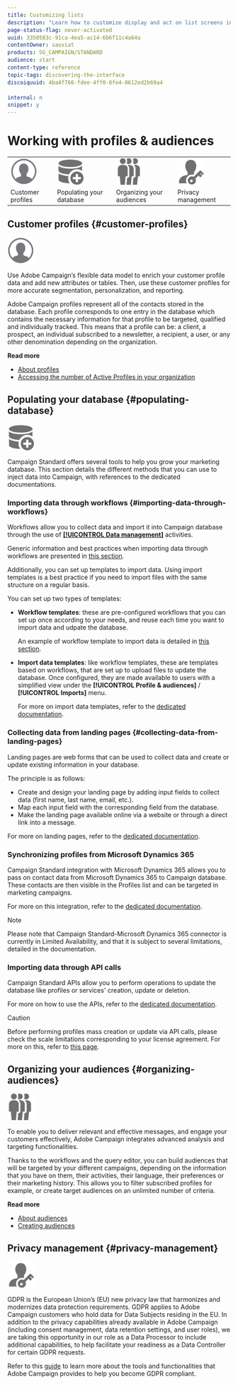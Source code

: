 ```yaml
---
title: Customizing lists
description: "Learn how to customize display and act on list screens in Adobe Campaign Standard:sorting, filtering, deleting or duplicating elements. Lists screens display elements of one or several given resources."
page-status-flag: never-activated
uuid: 3350583c-91ca-4ea5-ac14-6b6f11c4a64a
contentOwner: sauviat
products: SG_CAMPAIGN/STANDARD
audience: start
content-type: reference
topic-tags: discovering-the-interface
discoiquuid: 4ba4f766-fdee-4ff0-8fe4-0612ed2b69a4

internal: n
snippet: y
---
```


# Working with profiles & audiences

<table>
<tr>
    <td valign="top">
        <a href="../../start/using/work-with-audiences.md#customer-profiles"><img width="60px" alt="conditions" src="assets/icon_profile.svg"/></a>
    </td>
    <td valign="top">
        <a href="../../start/using/work-with-audiences.md#populating-database"><img width="60px" alt="conditions" src="assets/icon_populate.svg"/></a>
    </td>
    <td valign="top">
        <a href="../../start/using/work-with-audiences.md#organizing-audiences"><img width="60px" alt="conditions" src="assets/icon_audience.svg"/></a>
    </td>
    <td valign="top">
        <a href="../../start/using/work-with-audiences.md#privacy-management"><img width="60px" alt="conditions" src="assets/icon_privacy.svg"/></a>
    </td>
</tr>
<tr>
<td>Customer profiles</td>
<td>Populating your database</td>
<td>Organizing your audiences</td>
<td>Privacy management</td>
</tr>
</table>

## Customer profiles {#customer-profiles}

<img width="60px" alt="conditions" src="assets/icon_profile.svg"/>

Use Adobe Campaign’s flexible data model to enrich your customer profile data and add new attributes or tables. Then, use these customer profiles for more accurate segmentation, personalization, and reporting.

Adobe Campaign profiles represent all of the contacts stored in the database. Each profile corresponds to one entry in the database which contains the necessary information for that profile to be targeted, qualified and individually tracked. This means that a profile can be: a client, a prospect, an individual subscribed to a newsletter, a recipient, a user, or any other denomination depending on the organization.

**Read more**

* [About profiles](../../audiences/using/about-profiles.md)
* [Accessing the number of Active Profiles in your organization](../../audiences/using/active-profiles.md)

## Populating your database {#populating-database}

<img width="60px" alt="conditions" src="assets/icon_populate.svg"/>

Campaign Standard offers several tools to help you grow your marketing database. This section details the different methods that you can use to inject data into Campaign, with references to the dedicated documentations.

### Importing data through workflows {#importing-data-through-workflows}

Workflows allow you to collect data and import it into Campaign database through the use of [**[!UICONTROL Data management]**](../../automating/using/about-data-management-activities.md) activities.

Generic information and best practices when importing data through workflows are presented in [this section](../../automating/using/importing-data.md).

Additionally, you can set up templates to import data. Using import templates is a best practice if you need to import files with the same structure on a regular basis.

You can set up two types of templates:

* **Workflow templates**: these are pre-configured workflows that you can set up once according to your needs, and reuse each time you want to import data and udpate the database.

    An example of workflow template to import data is detailed in [this section](../../automating/using/importing-data.md#example--import-workflow-template).

* **Import data templates**: like workflow templates, these are templates based on workflows, that are set up to upload files to update the database. Once configured, they are made available to users with a simplified view under the **[!UICONTROL Profile & audiences]** / **[!UICONTROL Imports]** menu.

    For more on import data templates, refer to the [dedicated documentation](../../automating/using/importing-data-with-import-templates.md).

### Collecting data from landing pages {#collecting-data-from-landing-pages}

Landing pages are web forms that can be used to collect data and create or update existing information in your database.

The principle is as follows:

* Create and design your landing page by adding input fields to collect data (first name, last name, email, etc.).
* Map each input field with the corresponding field from the database.
* Make the landing page available online via a website or through a direct link into a message.

For more on landing pages, refer to the [dedicated documentation](../../channels/using/getting-started-with-landing-pages.md).

### Synchronizing profiles from Microsoft Dynamics 365

Campaign Standard integration with Microsoft Dynamics 365 allows you to pass on contact data from Microsoft Dynamics 365 to Campaign database.
These contacts are then visible in the Profiles list and can be targeted in marketing campaigns.

For more on this integration, refer to the [dedicated documentation](https://helpx.adobe.com/campaign/kb/acs-ms-dynamics.html).

>[!NOTE]
>
>Please note that Campaign Standard-Microsoft Dynamics 365 connector is currently in Limited Availability, and that it is subject to several limitations, detailed in the documentation.

### Importing data through API calls

Campaign Standard APIs allow you to perform operations to update the database like profiles or services' creation, update or deletion.

For more on how to use the APIs, refer to the [dedicated documentation](../../api/using/about-campaign-standard-apis.md).

>[!CAUTION]
>
>Before performing profiles mass creation or update via API calls, please check the scale limitations corresponding to your license agreement. For more on this, refer to [this page](https://helpx.adobe.com/legal/product-descriptions/campaign-standard.html#ITInfrastructureResourcesbyActiveProfilesTiers).

## Organizing your audiences {#organizing-audiences}

<img width="60px" alt="conditions" src="assets/icon_audience.svg"/>

To enable you to deliver relevant and effective messages, and engage your customers effectively, Adobe Campaign integrates advanced analysis and targeting functionalities.

Thanks to the workflows and the query editor, you can build audiences that will be targeted by your different campaigns, depending on the information that you have on them, their activities, their language, their preferences or their marketing history. This allows you to filter subscribed profiles for example, or create target audiences on an unlimited number of criteria.

**Read more**

* [About audiences](../../audiences/using/about-audiences.md)
* [Creating audiences](../../audiences/using/creating-audiences.md)

## Privacy management {#privacy-management}

<img width="60px" alt="conditions" src="assets/icon_privacy.svg"/>

GDPR is the European Union’s (EU) new privacy law that harmonizes and modernizes data protection requirements. GDPR applies to Adobe Campaign customers who hold data for Data Subjects residing in the EU. In addition to the privacy capabilities already available in Adobe Campaign (including consent management, data retention settings, and user roles), we are taking this opportunity in our role as a Data Processor to include additional capabilities, to help facilitate your readiness as a Data Controller for certain GDPR requests.

Refer to this [guide](https://docs.campaign.adobe.com/doc/standard/getting_started/en/ACS_GDPR.html) to learn more about the tools and functionalities that Adobe Campaign provides to help you become GDPR compliant.

